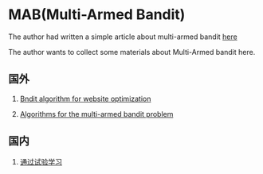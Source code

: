 MAB(Multi-Armed Bandit)
===

The author had written a simple article about multi-armed bandit [here](http://kunth.github.io/bandit-algorithm/)

The author wants to collect some materials about Multi-Armed bandit here.

## 国外
1. [Bndit algorithm for website optimization](http://pdf.th7.cn/down/files/1312/bandit_algorithms_for_website_optimization.pdf) 

2. [Algorithms for the multi-armed bandit problem](http://www.cs.mcgill.ca/~vkules/bandits.pdf)

## 国内
1. [通过试验学习](http://netcomm.bjtu.edu.cn/wp-content/uploads/2013/08/%E7%AC%AC%E5%8D%81%E4%B8%89%E8%AF%BE%EF%BC%9A%E9%80%9A%E8%BF%87%E8%AF%95%E9%AA%8C%E5%AD%A6%E4%B9%A0.pptx)
